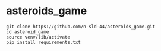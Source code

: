 # asteroids_game


```
git clone https://github.com/n-sld-44/asteroids_game.git
cd asteroid_game
source venv/lib/activate
pip install requirements.txt
```
